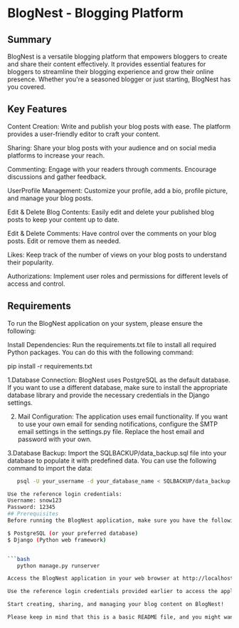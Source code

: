 # BlogNest - Blogging Platform
## Summary
BlogNest is a versatile blogging platform that empowers bloggers to create and share their content effectively. It provides essential features for bloggers to streamline their blogging experience and grow their online presence. Whether you're a seasoned blogger or just starting, BlogNest has you covered.

## Key Features
Content Creation: Write and publish your blog posts with ease. The platform provides a user-friendly editor to craft your content.

Sharing: Share your blog posts with your audience and on social media platforms to increase your reach.

Commenting: Engage with your readers through comments. Encourage discussions and gather feedback.

UserProfile Management: Customize your profile, add a bio, profile picture, and manage your blog posts.

Edit & Delete Blog Contents: Easily edit and delete your published blog posts to keep your content up to date.

Edit & Delete Comments: Have control over the comments on your blog posts. Edit or remove them as needed.

Likes: Keep track of the number of views on your blog posts to understand their popularity.

Authorizations: Implement user roles and permissions for different levels of access and control.

## Requirements
To run the BlogNest application on your system, please ensure the following:

Install Dependencies: Run the requirements.txt file to install all required Python packages. You can do this with the following command:


   pip install -r requirements.txt

1.Database Connection: BlogNest uses PostgreSQL as the default database. If you want to use a different database, make sure to install the appropriate database library and provide the necessary credentials in the Django settings.

2. Mail Configuration: The application uses email functionality. If you want to use your own email for sending notifications, configure the SMTP email settings in the settings.py file. Replace the host email and password with your own.

3.Database Backup: Import the SQLBACKUP/data_backup.sql file into your database to populate it with predefined data. You can use the following command to import the data:
```bash
   psql -U your_username -d your_database_name < SQLBACKUP/data_backup.sql

Use the reference login credentials:
Username: snow123
Password: 12345
## Prerequisites
Before running the BlogNest application, make sure you have the following prerequisites installed on your system:

$ PostgreSQL (or your preferred database)
$ Django (Python web framework)


```bash
   python manage.py runserver

Access the BlogNest application in your web browser at http://localhost:8000/.

Use the reference login credentials provided earlier to access the application for testing and exploration.

Start creating, sharing, and managing your blog content on BlogNest!

Please keep in mind that this is a basic README file, and you might want to provide more detailed instructions and configurations for deployment in a production environment.
